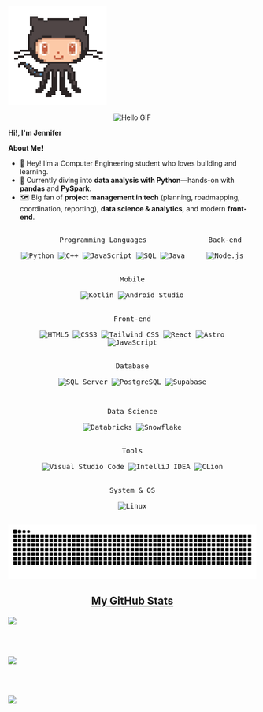 ![Hi!](cosito.gif)
<p align="center">
  <img src="https://raw.githubusercontent.com/Jennmml/Jennmml/main/assets/hello.gif" alt="Hello GIF" width="480">
</p>

**Hi!, I'm Jennifer**

**About Me!**
- 👋 Hey! I’m a Computer Engineering student who loves building and learning.
- 🐍 Currently diving into **data analysis with Python**—hands-on with **pandas** and **PySpark**.
- 🗺️ Big fan of **project management in tech** (planning, roadmapping, coordination, reporting),
  **data science & analytics**, and modern **front-end**.

<!-- Fila 1 -->
<p align="center" style="text-align:center; margin:0 auto; max-width:100%;">
  <kbd style="display:inline-block; margin:6px 8px; border-radius:8px; padding:10px 12px;">
    <kbd>Programming Languages</kbd>
    <br><br>
    <img width="30px" src="https://cdn.jsdelivr.net/gh/devicons/devicon/icons/python/python-plain.svg" title="Python" />
    <img width="30px" src="https://cdn.jsdelivr.net/gh/devicons/devicon/icons/cplusplus/cplusplus-plain.svg" title="C++" />
    <img width="30px" src="https://cdn.jsdelivr.net/gh/devicons/devicon/icons/javascript/javascript-plain.svg" title="JavaScript" />
    <img width="30px" src="https://cdn.simpleicons.org/postgresql" title="SQL" />
    <img width="30px" src="https://cdn.jsdelivr.net/gh/devicons/devicon/icons/java/java-plain.svg" title="Java" />
  </kbd>

  <kbd style="display:inline-block; margin:6px 8px; border-radius:8px; padding:10px 12px;">
    <kbd>Back-end</kbd>
    <br><br>
    <img width="30px" src="https://cdn.jsdelivr.net/gh/devicons/devicon/icons/nodejs/nodejs-plain.svg" title="Node.js" />
  </kbd>

  <kbd style="display:inline-block; margin:6px 8px; border-radius:8px; padding:10px 12px;">
    <kbd>Mobile</kbd>
    <br><br>
    <img width="30px" src="https://cdn.jsdelivr.net/gh/devicons/devicon/icons/kotlin/kotlin-original.svg" title="Kotlin" />
    <img width="30px" src="https://cdn.jsdelivr.net/gh/devicons/devicon/icons/androidstudio/androidstudio-original.svg" title="Android Studio" />
  </kbd>

  <kbd style="display:inline-block; margin:6px 8px; border-radius:8px; padding:10px 12px;">
    <kbd>Front-end</kbd>
    <br><br>
    <img width="30px" src="https://cdn.jsdelivr.net/gh/devicons/devicon/icons/html5/html5-original.svg" title="HTML5" />
    <img width="30px" src="https://cdn.jsdelivr.net/gh/devicons/devicon/icons/css3/css3-plain.svg" title="CSS3" />
    <img width="30px" src="https://cdn.simpleicons.org/tailwindcss" title="Tailwind CSS" />
    <img width="30px" src="https://cdn.jsdelivr.net/gh/devicons/devicon/icons/react/react-original.svg" title="React" />
    <img width="30px" src="https://cdn.simpleicons.org/astro" title="Astro" />
    <img width="30px" src="https://cdn.jsdelivr.net/gh/devicons/devicon/icons/javascript/javascript-plain.svg" title="JavaScript" />
  </kbd>

  <kbd style="display:inline-block; margin:6px 8px; border-radius:8px; padding:10px 12px;">
    <kbd>Database</kbd>
    <br><br>
    <img width="30px" src="https://cdn.jsdelivr.net/gh/devicons/devicon/icons/microsoftsqlserver/microsoftsqlserver-plain.svg" title="SQL Server" />
    <img width="30px" src="https://cdn.jsdelivr.net/gh/devicons/devicon/icons/postgresql/postgresql-plain.svg" title="PostgreSQL" />
    <img width="30px" src="https://cdn.jsdelivr.net/gh/devicons/devicon/icons/supabase/supabase-plain.svg" title="Supabase" />
  </kbd>
</p>

<!-- Fila 2 -->
<p align="center" style="text-align:center; margin:12px auto 0; max-width:100%;">
  <kbd style="display:inline-block; margin:6px 8px; border-radius:8px; padding:10px 12px;">
    <kbd>Data Science</kbd>
    <br><br>
    <img width="30px" src="https://cdn.simpleicons.org/databricks" title="Databricks" />
    <img width="30px" src="https://cdn.simpleicons.org/snowflake" title="Snowflake" />
  </kbd>

  <kbd style="display:inline-block; margin:6px 8px; border-radius:8px; padding:10px 12px;">
    <kbd>Tools</kbd>
    <br><br>
    <img width="30px" src="https://cdn.jsdelivr.net/gh/devicons/devicon/icons/vscode/vscode-original.svg" title="Visual Studio Code" />
    <img width="30px" src="https://cdn.jsdelivr.net/gh/devicons/devicon/icons/intellij/intellij-original.svg" title="IntelliJ IDEA" />
    <img width="30px" src="https://cdn.jsdelivr.net/gh/devicons/devicon/icons/clion/clion-original.svg" title="CLion" />
  </kbd>

  <kbd style="display:inline-block; margin:6px 8px; border-radius:8px; padding:10px 12px;">
    <kbd>System & OS</kbd>
    <br><br>
    <img width="30px" src="https://cdn.jsdelivr.net/gh/devicons/devicon/icons/linux/linux-original.svg" title="Linux" />
  </kbd>
</p>


![snake gif](https://raw.githubusercontent.com/Jennmml/Jennmml/output/github-contribution-grid-snake.svg)

<h2 align="center"><u>My GitHub Stats</u></h2>
<p align="center">

<!-- Lenguajes -->
<img align="center" 
     src="https://github-readme-stats.vercel.app/api/top-langs/?username=Jennmml&layout=compact&theme=github_dark&langs_count=10" />

<br><br>

<!-- Stats generales -->
<img align="center" 
     src="https://github-readme-stats.vercel.app/api?username=Jennmml&count_private=true&show_icons=true&line_height=24&theme=github_dark" />

<br><br>

<!-- Racha de commits -->
<img align="center" 
     src="https://streak-stats.demolab.com?user=Jennmml&theme=holi-theme" />

</p>
